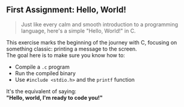 ## First Assignment: Hello, World!

> Just like every calm and smooth introduction to a programming language, here's a simple "Hello, World!" in C.

This exercise marks the beginning of the journey with C, focusing on something classic: printing a message to the screen.  
The goal here is to make sure you know how to:

- Compile a `.c` program
- Run the compiled binary
- Use `#include <stdio.h>` and the `printf` function

It's the equivalent of saying:  
**"Hello, world, I'm ready to code you!"**